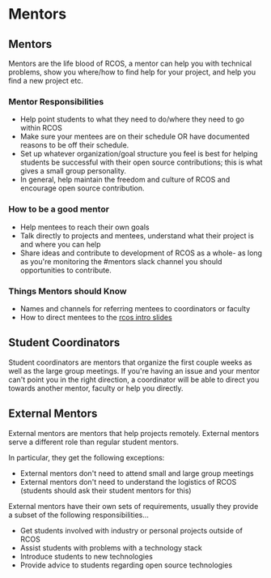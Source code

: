 # Mentors

## Mentors

Mentors are the life blood of RCOS, a mentor can help you with technical problems, show
you where/how to find help for your project, and help you find a new project etc.

### Mentor Responsibilities
- Help point students to what they need to do/where they need to go within RCOS
- Make sure your mentees are on their schedule OR have documented reasons to be off their schedule.
- Set up whatever organization/goal structure you feel is best for helping students be successful with their open source contributions; this is what gives a small group personality.
- In general, help maintain the freedom and culture of RCOS and encourage open source contribution.

### How to be a good mentor
- Help mentees to reach their own goals
- Talk directly to projects and mentees, understand what their project is and where you can help
- Share ideas and contribute to development of RCOS as a whole- as long as you're monitoring the #mentors slack channel you should opportunities to contribute.

### Things Mentors should Know
- Names and channels for referring mentees to coordinators or faculty
- How to direct mentees to the [rcos intro slides](http://rcos.github.io/intro/#/)

## Student Coordinators

Student coordinators are mentors that organize the first couple weeks as well
as the large group meetings. If you're having an issue and your mentor can't
point you in the right direction, a coordinator will be able to direct you
towards another mentor, faculty or help you directly.

## External Mentors

External mentors are mentors that help projects remotely. External mentors serve a different role than regular student mentors.

In particular, they get the following exceptions:
- External mentors don't need to attend small and large group meetings
- External mentors don't need to understand the logistics of RCOS (students should ask their student mentors for this)

External mentors have their own sets of requirements, usually they provide a subset of the following responsibilities...
- Get students involved with industry or personal projects outside of RCOS
- Assist students with problems with a technology stack
- Introduce students to new technologies
- Provide advice to students regarding open source technologies
